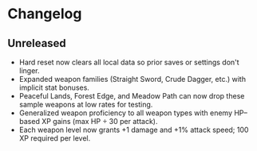 # Changelog

## Unreleased
- Hard reset now clears all local data so prior saves or settings don't linger.
- Expanded weapon families (Straight Sword, Crude Dagger, etc.) with implicit stat bonuses.
- Peaceful Lands, Forest Edge, and Meadow Path can now drop these sample weapons at low rates for testing.
- Generalized weapon proficiency to all weapon types with enemy HP–based XP gains (max HP ÷ 30 per attack).
- Each weapon level now grants +1 damage and +1% attack speed; 100 XP required per level.
